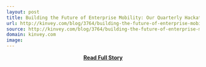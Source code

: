 ```yaml
---
layout: post
title: Building the Future of Enterprise Mobility: Our Quarterly Hackathon at Kinvey
url: http://kinvey.com/blog/3764/building-the-future-of-enterprise-mobility-our-quarterly-hackathon-at-kinvey
source: http://kinvey.com/blog/3764/building-the-future-of-enterprise-mobility-our-quarterly-hackathon-at-kinvey
domain: kinvey.com
image: 
---
```


<p></p>
<center><p><a href="http://kinvey.com/blog/3764/building-the-future-of-enterprise-mobility-our-quarterly-hackathon-at-kinvey" style='padding:25px; font-sze:18px; font-weight: bold;'>Read Full Story</a></p></center>
